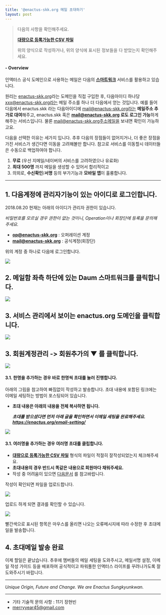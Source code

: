 ```yaml
---
title: '@enactus-skk.org 메일 초대하기'
layout: post
---
```


> 다음의 사항을 확인해주세요.
>
> **[대량으로 등록가능한 CSV 파일](/files/info/enactus-mail-upload.csv)**
>
> 위의 양식으로 작성하거나, 위의 양식에 표시된 정보들을 다 받았는지 확인해주세요.
>

#### - Overview
인액터스 공식 도메인으로 사용하는 메일은 다음의 **[스마트워크](http://mail2.daum.net/hanmailex/domain.html)** 서비스를 활용하고 있습니다.

원리는 [enactus-skk.org](https://enactus-skk.org)라는 도메인을 직접 구입한 후,
다음아이디 하나당 xxx@enactus-skk.org라는 메일 주소를 하나 더 다음에서 얻는 것입니다. 예를 들어 다음에서 enactus.skk 라는 다음아이디에 mail@enactus-skk.org라는 **메일주소 추가로 대여**해주고,
enactus.skk 혹은 **mail@enactus-skk.org 로도 로그인 가능**하게 해주는 서비스입니다. 물론 mail@enactus-skk.org주소메일을 보내면 확인이 가능하고요.

다음을 선택한 이유는 세가지 입니다. 추후 다음의 장점들이 없어지거나, 더 좋은 장점을 가진 서비스가 생긴다면 이동을 고려해볼만 합니다. 참고로 서비스를 이동할시 데이터들은 수동으로 백업하여야 합니다.
1. **무료** (우선 지메일/네이버의 서비스를 고려하였으나 유료화)
2. **최대 500명** 까지 메일을 생성할 수 있어서 합리적이고
3. 의외로, **수신확인**/**서명** 등의 부가기능과 **모바일 앱**이 훌륭합니다.

*****

## 1. 다음계정에 관리자기능이 있는 아이디로 로그인합니다.

2018.08.20 현재는 아래의 아이디가 관리자 권한이 있습니다.

*비밀번호를 모르실 경우 권한이 없는 것이니, Operation이나 회장단에 등록을 문의해주세요.*

+ **op@enactus-skk.org** : 오퍼레이션 계정
+ **mail@enactus-skk.org** : 공식계정(회장단)

위의 계정 중 하나로 다음에 로그인합니다.

![](/images/info/email-1.png)

## 2. 메일함 좌측 하단에 있는 Daum 스마트워크를 클릭합니다.

![](/images/info/email-2.png)

## 3. 서비스 관리에서 보이는 enactus.org 도메인을 클릭합니다.

![](/images/info/email-3.png)

## 3. 회원계정관리 -> 회원추가의 ▼ 를 클릭합니다.

![](/images/info/email-4.png)

#### 3.1. 한명을 추가하는 경우 바로 **한명씩 초대**를 눌러 진행합니다.

아래의 그림을 참고하여 빠짐없이 작성하고 발송합니다.
초대 내용에 포함된 링크에는 이메일 세팅하는 방법이 포스팅되어 있습니다.

+ **초대 내용은 아래의 내용을 전체 복사하면 됩니다.**

    ***초대를 받으셨다면 먼저 아래 글을 확인하면서 이메일 세팅을 완료해주세요.  https://enactus.org/email-setting/***


![](/images/info/email-5.png)

#### 3.1. 여러명을 추가하는 경우 **여러명 초대**를 클립합니다.

+ **[대량으로 등록가능한 CSV 파일](/files/info/enactus-mail-upload.csv)** 형식의 파일이 적절히 잘작성되었는지 체크해주세요.
+ **초대내용의 경우 반드시 똑같은 내용으로 회원마다 채워주세요.**
+ 작성 중 어려움이 있으면 [다음문서](http://cs.daum.net/faq/43/13114.html#26287) 를 참고바랍니다.

작성이 확인되면 파일을 업로드합니다.

![](/images/info/email-6.png)

업로드 하게 되면 결과를 확인할 수 있습니다.

![](/images/info/email-7.png)

빨간색으로 표시된 항목은 마우스를 올리면 나오는 오류메시지에 따라 수정한 후 초대메일을 발송합니다.

## 4. 초대메일 발송 완료

이제 할일은 끝났습니다. 추후에 멤버들의 메일 세팅을 도와주시고, 메일서명 설정, 이메일 작성 가이드 등을 배포하여 공식적이고 파워풀한 인액터스 라이프를 꾸려나가도록 잘 도와주시기 바랍니다.


*****

*Unique Origin, Future and Change.
We are Enactus Sungkyunkwan.*

 *****
 + 기타 기술적 문의 사항 : 11기 장현빈
 + [merryyear45@gmail.com](mailto:merryyear45@gmail.com)
